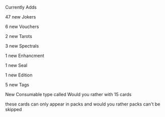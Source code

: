 Currently Adds

47 new Jokers

6 new Vouchers

2 new Tarots

3 new Spectrals

1 new Enhancment

1 new Seal

1 new Edition

5 new Tags

New Consumable type called Would you rather with 15 cards

these cards can only appear in packs and would you rather packs can't be skipped

